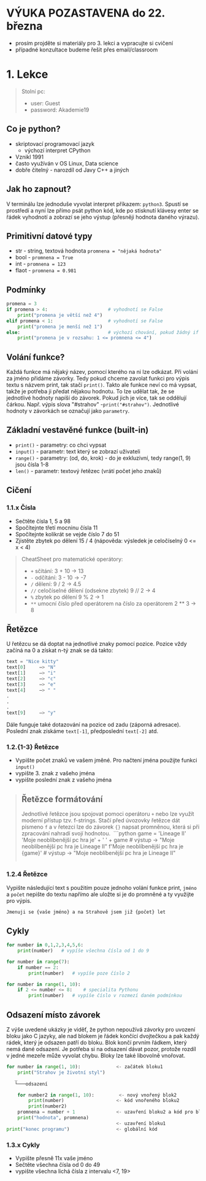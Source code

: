 # VÝUKA POZASTAVENA do 22. března
* prosím projděte si materiály pro 3. lekci a vypracujte si cvičení
* případné konzultace budeme řešit přes email/classroom

# 1. Lekce
> Stolní pc:
>   * user: Guest
>   * password: Akademie19

## Co je python?
* skriptovací programovací jazyk
    * výchozí interpret CPython
* Vznikl 1991
* často využíván v OS Linux, Data science
* dobře čitelný - narozdíl od Javy C++ a jiných

## Jak ho zapnout?
V terminálu lze jednoduše vyvolat interpret příkazem: ```python3```.
Spustí se prostředí a nyní lze přímo psát python kód, kde po stisknutí klávesy enter se řádek vyhodnotí a zobrazí se jeho výstup (přesněji hodnota daného výrazu).

## Primitivní datové typy
* str - string, textová hodnota ```promnena = "nějaká hodnota"```
* bool -  ```promnena = True```
* int -  ```promnena = 123```
* flaot -  ```promnena = 0.981```

## Podmínky
```python
promena = 3
if promena > 4:                      # vyhodnotí se False
    print("promena je větší než 4")
elif promena < 1:                    # vyhodnotí se False
    print("promena je menší než 1")
else:                                # výchozí chování, pokud žádný if nebyl splněn
    print("promena je v rozsahu: 1 <= promnena <= 4")
```

## Volání funkce?
Každá funkce má nějaký název, pomocí kterého na ni lze odkázat. Při volání za jméno přidáme závorky. Tedy pokud chceme zavolat funkci pro výpis textu s názvem print, tak stačí `print()`. Takto ale funkce neví co má vypsat, takže je potřeba ji předat nějakou hodnotu. To lze udělat tak, že se jednotlivé hodnoty napíší do závorek. Pokud jich je více, tak se oddělují čárkou. Např. výpis slova "#strahov" -```print("#strahov")```. Jednotlivé hodnoty v závorkách se označují jako `parametry`.


## Základní vestavěné funkce (built-in)
* ```print()``` - parametry: co chci vypsat
* ```input()``` - parametr: text který se zobrazí uživateli
* ```range()``` - parametry: (od, do, krok) - do je exkluzivní, tedy range(1, 9) jsou čísla 1-8
* ```len()``` - parametr: textový řetězec (vrátí počet jeho znaků)


## Cičení
### 1.1.x Čísla
* Sečtěte čísla 1, 5 a 98
* Spočítejnte třetí mocninu čísla 11
* Spočítejnte kolikrát se vejde číslo 7 do 51
* Zjistěte zbytek po dělení 15 / 4  (nápověda: výsledek je celočíselný 0 <= x < 4) 

> CheatSheet pro matematické operátory:
> * `+` sčítání: 3 + 10 -> 13
> * `-` odčítání: 3 - 10 -> -7
> * `/` dělení: 9 / 2 -> 4.5
> * `//` celočíselné dělení (odsekne zbytek) 9 // 2 -> 4
> * `%` zbytek po dělení 9 % 2 -> 1
> * `**` umocní číslo před operátorem na číslo za operátorem 2 ** 3 -> 8

## Řetězce
U řetězcu se dá doptat na jednotlivé znaky pomocí pozice. Pozice vždy začíná na 0 a získat n-tý znak se dá takto:
```python
text = "Nice kitty"
text[0]     –> "N"
text[1]     –> "i"
text[2]     –> "c"
text[3]     –> "e"
text[4]     –> " "
.
.
.
text[9]     –> "y"
```
Dále funguje také dotazování na pozice od zadu (záporná adresace). Poslední znak získáme `text[-1]`, předposlední `text[-2]` atd.

### 1.2.{1-3} Řetězce
* Vypište počet znaků ve vašem jměné. Pro načtení jména použijte funkci ```input()```
* vypište 3. znak z vašeho jména
* vypište poslední znak z vašeho jména

> ## Řetězce formátování
> Jednotlivé řetězce jsou spojovat pomoci operátoru `+` nebo lze využít moderní přístup tzv. f-strings. Stačí před úvozovky řetězce dát písmeno `f` a v řetezci lze do závorek `{}` napsat promněnou, která si při zpracování nahradí svojí hodnotou.
> ```python
> game = 'Lineage II'
> 'Moje neoblíbenější pc hra je' + ' ' + game   # výstup -> "Moje neoblíbenější pc hra je Lineage II"
> f'Moje neoblíbenější pc hra je {game}'        # výstup -> "Moje neoblíbenější pc hra je Lineage II"
> ```

### 1.2.4 Řetězce
Vypište následující text s použitím pouze jednoho volání funkce print, `jméno` a `počet` nepište do textu napřímo ale uložte si je do promněné a ty využijte pro výpis.
```python
Jmenuji se {vaše jméno} a na Strahově jsem již {počet} let
```

## Cykly
```python
for number in 0,1,2,3,4,5,6:
    print(number)   # vypíše všechna čísla od 1 do 9

for number in range(7):
    if number == 2:
        print(number)   # vypíše poze číslo 2

for number in range(1, 10):
    if 2 <= number <= 8:    # specialita Pythonu
        print(number)   # vypíše číslo v rozmezí daném podmínkou
```

## Odsazení místo závorek
Z výše uvedené ukázky je viděť, že python nepoužívá závorky pro uvození bloku jako C jazyky, ale nad blokem je řádek končící dvojtečkou a pak každý rádek, který je odsazen patří do bloku. Blok končí prvním řádkem, který nemá dané odsazení. Je potřeba si na odsazení dávat pozor, protože rozdíl v jedné mezeře může vyvolat chybu. Bloky lze také libovolně vnořovat.

```python
for number in range(1, 10):             <- začátek bloku1
    print("Strahov je životní styl")
   _
   └───odsazení

    for number2 in range(1, 10):         <- nový vnořený blok2
        print(number)                   <- kód vnořeného bloku2
        print(number2)
    promnena = number + 1               <- uzavření bloku2 a kód pro blok1
    print("hodnota", promnena)
                                        <- uzavření bloku1
print("konec programu")                 <- globální kód
```

### 1.3.x Cykly
* Vypište přesně 11x vaše jméno
* Sečtěte všechna čísla od 0 do 49
* vypište všechna lichá čísla z intervalu <7, 19>